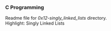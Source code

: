 ### C Programming
Readme file for *0x12-singly_linked_lists* directory.  
Highlight: Singly Linked Lists
